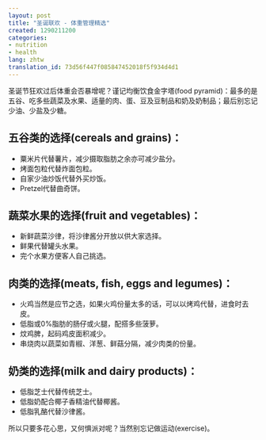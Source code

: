 ```yaml
---
layout: post
title: "圣诞联欢 - 体重管理精选"
created: 1290211200
categories:
- nutrition
- health
lang: zhtw
translation_id: 73d56f447f085847452018f5f934d4d1
---
```

<!--break-->
<p>圣诞节狂欢过后体重会否暴增呢？谨记均衡饮食金字塔(food pyramid)：最多的是五谷、吃多些蔬菜及水果、适量的肉、蛋、豆及豆制品和奶及奶制品；最后别忘记少油、少盐及少糖。 </p>

<h2>五谷类的选择(cereals and grains)：</h2>
<ul>
<li>粟米片代替薯片，减少摄取脂肪之余亦可减少盐分。 </li>
<li>烤面包粒代替炸面包粒。 </li>
<li>自家少油炒饭代替外买炒饭。 </li>
<li>Pretzel代替曲奇饼。 </li>
</ul>

<h2>蔬菜水果的选择(fruit and vegetables)：</h2>
<ul>
<li>新鲜蔬菜沙律，将沙律酱分开放以供大家选择。 </li>
<li>鲜果代替罐头水果。 </li>
<li>完个水果方便客人自己挑选。 </li>
</ul>

<h2>肉类的选择(meats, fish, eggs and legumes)：</h2>
<ul>
<li>火鸡当然是应节之选，如果火鸡份量太多的话，可以以烤鸡代替，进食时去皮。 </li>
<li>低脂或0%脂肪的肠仔或火腿，配搭多些菠萝。 </li>
<li>炆鸡脾，起码鸡皮面积减少。 </li>
<li>串烧肉以蔬菜如青椒、洋葱、鲜菇分隔，减少肉类的份量。 </li>
</ul>

<h2>奶类的选择(milk and dairy products)：</h2>
<ul>
<li>低脂芝士代替传统芝士。 </li>
<li>低脂奶配合椰子香精油代替椰酱。 </li>
<li>低脂乳酪代替沙律酱。 </li>
</ul>

<p>所以只要多花心思，又何惧派对呢？当然别忘记做运动(exercise)。 </p>
